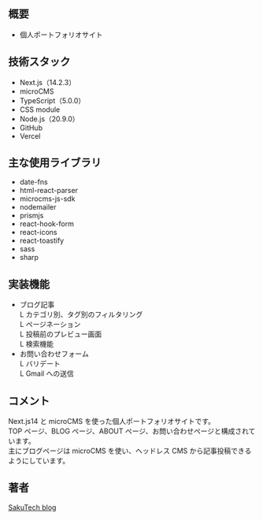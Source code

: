 ## 概要

- 個人ポートフォリオサイト

## 技術スタック

- Next.js（14.2.3）
- microCMS
- TypeScript（5.0.0）
- CSS module
- Node.js（20.9.0）
- GitHub
- Vercel

## 主な使用ライブラリ

- date-fns
- html-react-parser
- microcms-js-sdk
- nodemailer
- prismjs
- react-hook-form
- react-icons
- react-toastify
- sass
- sharp

## 実装機能

- ブログ記事  
  L カテゴリ別、タグ別のフィルタリング  
  L ページネーション  
  L 投稿前のプレビュー画面  
  L 検索機能
- お問い合わせフォーム  
  L バリデート  
  L Gmail への送信

## コメント

Next.js14 と microCMS を使った個人ポートフォリオサイトです。  
TOP ページ、BLOG ページ、ABOUT ページ、お問い合わせページと構成されています。  
主にブログページは microCMS を使い、ヘッドレス CMS から記事投稿できるようにしています。

## 著者

[SakuTech blog](https://github.com/n-sakuma39/)
